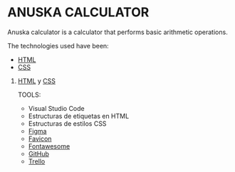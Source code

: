 <H1>ANUSKA  CALCULATOR</H1>

Anuska calculator is a calculator that performs basic arithmetic operations.

The technologies used have been:

- <a href="https://www.w3.org/TR/?tags%5B0%5D=html">HTML</a>
- <a href= "https://www.w3.org/TR/?tags%5B0%5D=css">CSS</a>

1. <a href="https://github.com/Anuskota/landing_page/blob/main/index.html">HTML</a> y <a href="https://github.com/Anuskota/landing_page/blob/main/index.css">CSS</a>
    
    TOOLS:
   <ul>
   <li>Visual Studio Code</li>
   <li>Estructuras de etiquetas en HTML</li>
   <li>Estructuras de estilos CSS</li>
   <li><a href="https://www.figma.com">Figma</a></li>
   <li><a href="https://favicon.io">Favicon</a></li>
   <li><a href="https://fontawesome.com/">Fontawesome</a></li>
   <li><a href="https://github.com/Anuskota">GitHub</a></li>
   <li><a href="https://trello.com">Trello</a></li>


   </ul>

   